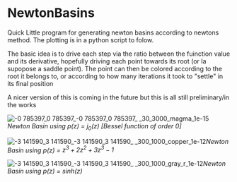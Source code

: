 # NewtonBasins
Quick Little program for generating newton basins according to newtons method. The plotting is in a python script to folow. 

The basic idea is to drive each step via the ratio between the fuinction value and its derivative, hopefully driving each point towards its root (or Ia supopose a saddle point). The point can then be colored according to the root it belongs to, or according to how many iterations it took to "settle" in its final position

A nicer version of this is coming in the future but this is all still preliminary/in the works

![-0 785397_0 785397_-0 785397_0 785397_ _30_3000_magma_1e-15](https://github.com/michaelLukasik/NewtonBasins/assets/138163589/6869a0da-64d1-4022-8c37-bdfe8bda0538)*Newton Basin using p(z) = $j_0(z)$ [Bessel function of order 0]*


![-3 141590_3 141590_-3 141590_3 141590_ _300_1000_copper_1e-12](https://github.com/michaelLukasik/NewtonBasins/assets/138163589/61ac5259-b96e-408e-b381-8f0ac5bcf235)*Newton Basin using p(z) = $z^3 + 2z^2 + 3z^3 -1$*

![-3 141590_3 141590_-3 141590_3 141590_ _300_1000_gray_r_1e-12](https://github.com/michaelLukasik/NewtonBasins/assets/138163589/38cac2e1-e0ea-44f2-aa41-d68739733639)*Newton Basin using p(z) = $sinh(z)$*
